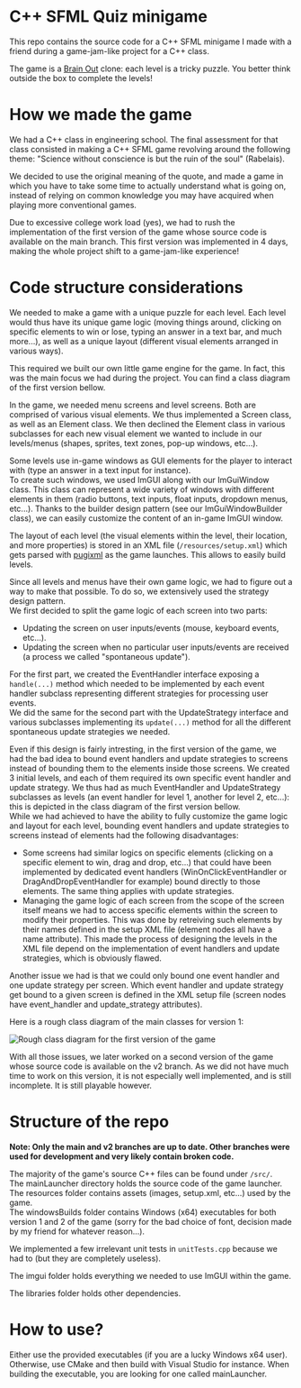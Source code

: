 # C++ SFML Quiz minigame

This repo contains the source code for a C++ SFML minigame I made with a friend during a game-jam-like project for a C++ class.

The game is a <a href="https://play.google.com/store/apps/details?id=com.mind.quiz.brain.out">Brain Out</a> clone: each level is a tricky puzzle. You better think outside the box to complete the levels!

# How we made the game

We had a C++ class in engineering school. The final assessment for that class consisted in making a C++ SFML game revolving around the following theme: "Science without conscience is but the ruin of the soul" (Rabelais).

We decided to use the original meaning of the quote, and made a game in which you have to take some time to actually understand what is going on, instead of relying on common knowledge you may have acquired when playing more conventional games.

Due to excessive college work load (yes), we had to rush the implementation of the first version of the game whose source code is available on the main branch. This first version was implemented in 4 days, making the whole project shift to a game-jam-like experience!

# Code structure considerations

We needed to make a game with a unique puzzle for each level. Each level would thus have its unique game logic (moving things around, clicking on specific elements to win or lose, typing an answer in a text bar, and much more...), as well as a unique layout (different visual elements arranged in various ways).

This required we built our own little game engine for the game. In fact, this was the main focus we had during the project. You can find a class diagram of the first version bellow.

In the game, we needed menu screens and level screens. Both are comprised of various visual elements. We thus implemented a Screen class, as well as an Element class.
We then declined the Element class in various subclasses for each new visual element we wanted to include in our levels/menus (shapes, sprites, text zones, pop-up windows, etc...).

Some levels use in-game windows as GUI elements for the player to interact with (type an answer in a text input for instance). <br>
To create such windows, we used ImGUI along with our ImGuiWindow class. This class can represent a wide variety of windows with different elements in them (radio buttons, text inputs, float inputs, dropdown menus, etc...). Thanks to the builder design pattern (see our ImGuiWindowBuilder class), we can easily customize the content of an in-game ImGUI window.

The layout of each level (the visual elements within the level, their location, and more properties) is stored in an XML file (<code>/resources/setup.xml</code>) which gets parsed with <a href="https://pugixml.org/">pugixml</a> as the game launches. This allows to easily build levels.

Since all levels and menus have their own game logic, we had to figure out a way to make that possible. To do so, we extensively used the strategy design pattern. <br>
We first decided to split the game logic of each screen into two parts:

<ul>
  <li>Updating the screen on user inputs/events (mouse, keyboard events, etc...).</li>
  <li>Updating the screen when no particular user inputs/events are received (a process we called "spontaneous update").</li>
</ul>

For the first part, we created the EventHandler interface exposing a <code>handle(...)</code> method which needed to be implemented by each event handler subclass representing different strategies for processing user events. <br>
We did the same for the second part with the UpdateStrategy interface and various subclasses implementing its <code>update(...)</code> method for all the different spontaneous update strategies we needed.

Even if this design is fairly intresting, in the first version of the game, we had the bad idea to bound event handlers and update strategies to screens instead of bounding them to the elements inside those screens. We created 3 initial levels, and each of them required its own specific event handler and update strategy. We thus had as much EventHandler and UpdateStrategy subclasses as levels (an event handler for level 1, another for level 2, etc...): this is depicted in the class diagram of the first version bellow. <br>
While we had achieved to have the ability to fully customize the game logic and layout for each level, bounding event handlers and update strategies to screens instead of elements had the following disadvantages:

<ul>
  <li>Some screens had similar logics on specific elements (clicking on a specific element to win, drag and drop, etc...) that could have been implemented by dedicated event handlers (WinOnClickEventHandler or DragAndDropEventHandler for example) bound directly to those elements. The same thing applies with update strategies.</li>
  <li>Managing the game logic of each screen from the scope of the screen itself means we had to access specific elements within the screen to modify their properties. This was done by retreiving such elements by their names defined in the setup XML file (element nodes all have a name attribute). This made the process of designing the levels in the XML file depend on the implementation of event handlers and update strategies, which is obviously flawed. </li>
</ul>

Another issue we had is that we could only bound one event handler and one update strategy per screen. Which event handler and update strategy get bound to a given screen is defined in the XML setup file (screen nodes have event_handler and update_strategy attributes).

Here is a rough class diagram of the main classes for version 1:

<img src="./v1_class_diagram" alt="Rough class diagram for the first version of the game">

With all those issues, we later worked on a second version of the game whose source code is available on the v2 branch. As we did not have much time to work on this version, it is not especially well implemented, and is still incomplete. It is still playable however.

# Structure of the repo

<strong>Note: Only the main and v2 branches are up to date. Other branches were used for development and very likely contain broken code.</strong>

The majority of the game's source C++ files can be found under <code>/src/</code>. <br>
The mainLauncher directory holds the source code of the game launcher. <br>
The resources folder contains assets (images, setup.xml, etc...) used by the game. <br>
The windowsBuilds folder contains Windows (x64) executables for both version 1 and 2 of the game (sorry for the bad choice of font, decision made by my friend for whatever reason...).

We implemented a few irrelevant unit tests in <code>unitTests.cpp</code> because we had to (but they are completely useless).

The imgui folder holds everything we needed to use ImGUI within the game.

The libraries folder holds other dependencies.
 
# How to use?

Either use the provided executables (if you are a lucky Windows x64 user). Otherwise, use CMake and then build with Visual Studio for instance. When building the executable, you are looking for one called mainLauncher.
